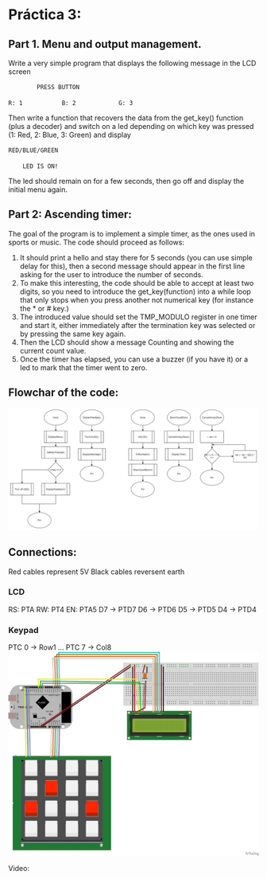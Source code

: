 # Práctica 3:


## Part 1. Menu and output management. 
Write a very simple program that displays the following message in the LCD screen

            PRESS BUTTON

    R: 1           B: 2            G: 3

 

Then write a function that recovers the data from the get_key() function (plus a decoder) and switch on a led depending on which key was pressed (1: Red, 2: Blue, 3: Green) and display

    RED/BLUE/GREEN

        LED IS ON!

The led should remain on for a few seconds, then go off and display the initial menu again.

## Part 2: Ascending timer: 

The goal of the program is to implement a simple timer, as the ones used in sports or music. The code should proceed as follows:

1. It should print a hello and stay there for 5 seconds (you can use simple delay for this), then a second message should appear in the first line asking for the user to introduce the number of seconds.
1. To make this interesting, the code should be able to accept at least two digits, so you need to introduce the get_key(function) into a while loop that only stops when you press another not numerical key (for instance the * or # key.)
1. The introduced value should set the TMP_MODULO register in one timer and start it, either immediately after the termination key was selected or by pressing the same key again.
1. Then the LCD should show a message Counting and showing the current count value.
1. Once the timer has elapsed, you can use a buzzer (if you have it) or a led to mark that the timer went to zero.

## Flowchar of the code: 

![Flowchart](DF_act3.png "Flowchart")

## Connections:
Red cables represent 5V
Black cables reversent earth
### LCD
RS: PTA RW: PT4 EN: PTA5
D7 -> PTD7
D6 -> PTD6
D5 -> PTD5
D4 -> PTD4

### Keypad
PTC 0 -> Row1
...
PTC 7 -> Col8
![Connections](p3.jfif "Connections")

Video: 